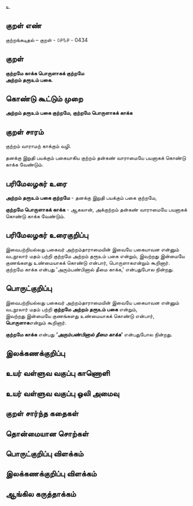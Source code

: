 உ

## குறள் எண் 

குற்றங்கடிதல் – குறள் - ௦௪௩௪ - 0434  

## குறள் 

**குற்றமே காக்க பொருளாகக் குற்றமே  
அற்றம் தரூஉம் பகை.**

## கொண்டு கூட்டும் முறை

**அற்றம் தரூஉம் பகை குற்றமே, குற்றமே பொருளாகக் காக்க**

## குறள் சாரம் 

குற்றம் வாராமற் காக்கும் வழி.  

தனக்கு இறுதி பயக்கும் பகையாகிய குற்றம் தன்கண் வாராமையே பயனாகக் கொண்டு காக்க வேண்டும்.  

## பரிமேலழகர் உரை

**அற்றம் தரூஉம் பகை குற்றமே** - தனக்கு இறுதி பயக்கும் பகை குற்றமே,  

**குற்றமே பொருளாகக் காக்க** - ஆகலான், அக்குற்றம் தன்கண் வாராமையே பயனாகக் கொண்டு காக்க வேண்டும்.   

## பரிமேலழகர் உரைகுறிப்பு   

இவைபற்றியல்லது பகைவர் அற்றம்தாராமையின் இவையே பகையாவன என்னும் வடநூலார் மதம் பற்றி குற்றமே அற்றம் தரூஉம் பகை என்றும், இவற்றது இன்மையே குணங்களது உண்மையாகக் கொண்டு என்பார், பொருளாகஎன்றும் கூறினார்.  
குற்றமே காக்க என்பது 'அரும்பண்பினால் தீமை காக்க,' என்பதுபோல நின்றது.    

## பொருட்குறிப்பு 

இவைபற்றியல்லது பகைவர் அற்றம்தாராமையின் இவையே பகையாவன என்னும் வடநூலார் மதம் பற்றி **குற்றமே அற்றம் தரூஉம் பகை** என்றும்,  
இவற்றது இன்மையே குணங்களது உண்மையாகக் கொண்டு என்பார், **பொருளாக**என்றும் கூறினார். 

**குற்றமே காக்க** என்பது _**'அரும்பண்பினால் தீமை காக்க'**_ என்பதுபோல நின்றது.    

## இலக்கணக்குறிப்பு  


## உயர் வள்ளுவ வகுப்பு காணொளி


## உயர் வள்ளுவ வகுப்பு ஒலி அமைவு 

 
## குறள் சார்ந்த கதைகள் 


## தொன்மையான சொற்கள்


## பொருட்குறிப்பு விளக்கம்


## இலக்கணக்குறிப்பு விளக்கம்


## ஆங்கில கருத்தாக்கம் 



